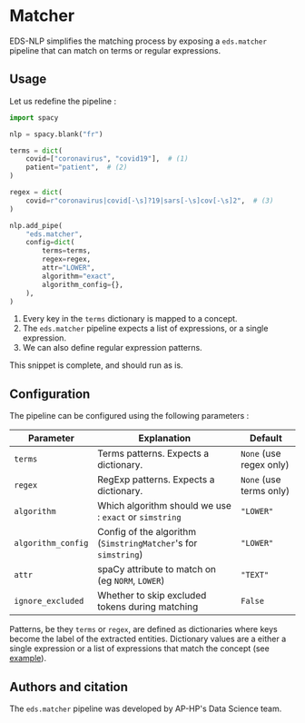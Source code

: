 # Matcher

EDS-NLP simplifies the matching process by exposing a `eds.matcher` pipeline
that can match on terms or regular expressions.

## Usage

Let us redefine the pipeline :

```python
import spacy

nlp = spacy.blank("fr")

terms = dict(
    covid=["coronavirus", "covid19"],  # (1)
    patient="patient",  # (2)
)

regex = dict(
    covid=r"coronavirus|covid[-\s]?19|sars[-\s]cov[-\s]2",  # (3)
)

nlp.add_pipe(
    "eds.matcher",
    config=dict(
        terms=terms,
        regex=regex,
        attr="LOWER",
        algorithm="exact",
        algorithm_config={},
    ),
)
```

1. Every key in the `terms` dictionary is mapped to a concept.
2. The `eds.matcher` pipeline expects a list of expressions, or a single expression.
3. We can also define regular expression patterns.

This snippet is complete, and should run as is.

## Configuration

The pipeline can be configured using the following parameters :

| Parameter          | Explanation                                                    | Default                 |
|--------------------|----------------------------------------------------------------|-------------------------|
| `terms`            | Terms patterns. Expects a dictionary.                          | `None` (use regex only) |
| `regex`            | RegExp patterns. Expects a dictionary.                         | `None` (use terms only) |
| `algorithm`        | Which algorithm should we use : `exact` or `simstring`         | `"LOWER"`               |
| `algorithm_config` | Config of the algorithm (`SimstringMatcher`'s for `simstring`) | `"LOWER"`               |
| `attr`             | spaCy attribute to match on (eg `NORM`, `LOWER`)               | `"TEXT"`                |
| `ignore_excluded`  | Whether to skip excluded tokens during matching                | `False`                 |

Patterns, be they `terms` or `regex`, are defined as dictionaries where keys become the label of the extracted entities. Dictionary values are a either a single expression or a list of expressions that match the concept (see [example](#usage)).

## Authors and citation

The `eds.matcher` pipeline was developed by AP-HP's Data Science team.
